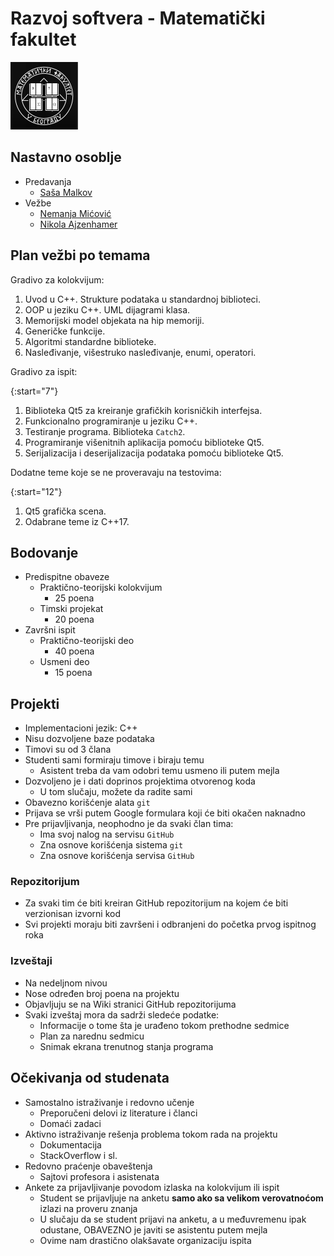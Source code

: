 # Razvoj softvera - Matematički fakultet

<img alt="matf-grb" src="./matf-grb.png">

## Nastavno osoblje
- Predavanja
    - [Saša Malkov](http://poincare.matf.bg.ac.rs/~smalkov/)
- Vežbe
    - [Nemanja Mićović](http://poincare.matf.bg.ac.rs/~nemanja_micovic)
    - [Nikola Ajzenhamer](http://poincare.matf.bg.ac.rs/~nikola_ajzenhamer/)

## Plan vežbi po temama

Gradivo za kolokvijum:

1. Uvod u C++. Strukture podataka u standardnoj biblioteci.
1. OOP u jeziku C++. UML dijagrami klasa.
1. Memorijski model objekata na hip memoriji.
1. Generičke funkcije.
1. Algoritmi standardne biblioteke.
1. Nasleđivanje, višestruko nasleđivanje, enumi, operatori.

Gradivo za ispit:

{:start="7"}
1. Biblioteka Qt5 za kreiranje grafičkih korisničkih interfejsa.
1. Funkcionalno programiranje u jeziku C++.
1. Testiranje programa. Biblioteka `Catch2`.
1. Programiranje višenitnih aplikacija pomoću biblioteke Qt5. 
1. Serijalizacija i deserijalizacija podataka pomoću biblioteke Qt5.

Dodatne teme koje se ne proveravaju na testovima:

{:start="12"}
1. Qt5 grafička scena.
1. Odabrane teme iz C++17.

## Bodovanje
- Predispitne obaveze
    - Praktično-teorijski kolokvijum
        - 25 poena
    - Timski projekat
        - 20 poena
- Završni ispit
    - Praktično-teorijski deo
        - 40 poena
    - Usmeni deo
        - 15 poena

## Projekti

- Implementacioni jezik: C++
- Nisu dozvoljene baze podataka
- Timovi su od 3 člana
- Studenti sami formiraju timove i biraju temu
    - Asistent treba da vam odobri temu usmeno ili putem mejla
- Dozvoljeno je i dati doprinos projektima otvorenog koda
    - U tom slučaju, možete da radite sami
- Obavezno korišćenje alata `git`
- Prijava se vrši putem Google formulara koji će biti okačen naknadno
- Pre prijavljivanja, neophodno je da svaki član tima:
    - Ima svoj nalog na servisu `GitHub`
    - Zna osnove korišćenja sistema `git`
    - Zna osnove korišćenja servisa `GitHub`

### Repozitorijum

- Za svaki tim će biti kreiran GitHub repozitorijum na kojem će biti verzionisan izvorni kod
- Svi projekti moraju biti završeni i odbranjeni do početka prvog ispitnog roka

### Izveštaji

- Na nedeljnom nivou
- Nose određen broj poena na projektu
- Objavljuju se na Wiki stranici GitHub repozitorijuma
- Svaki izveštaj mora da sadrži sledeće podatke:
    - Informacije o tome šta je urađeno tokom prethodne sedmice
    - Plan za narednu sedmicu
    - Snimak ekrana trenutnog stanja programa

## Očekivanja od studenata

- Samostalno istraživanje i redovno učenje
    - Preporučeni delovi iz literature i članci
    - Domaći zadaci
- Aktivno istraživanje rešenja problema tokom rada na projektu
    - Dokumentacija
    - StackOverflow i sl.
- Redovno praćenje obaveštenja
    - Sajtovi profesora i asistenata
- Ankete za prijavljivanje povodom izlaska na kolokvijum ili ispit
    - Student se prijavljuje na anketu **samo ako sa velikom verovatnoćom** izlazi na proveru znanja
    - U slučaju da se student prijavi na anketu, a u međuvremenu ipak odustane, OBAVEZNO je javiti se asistentu putem mejla
    - Ovime nam drastično olakšavate organizaciju ispita
